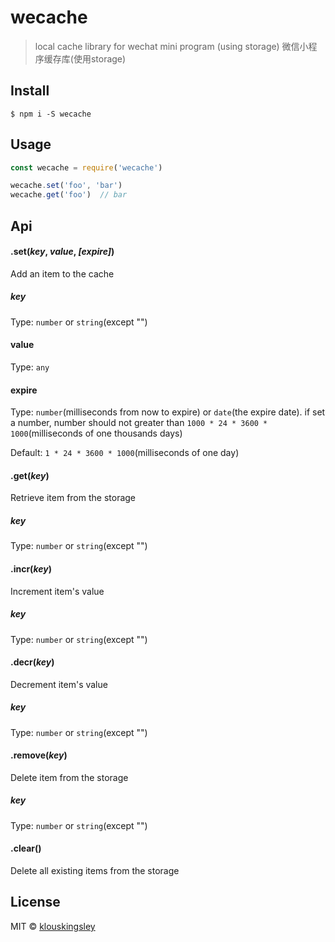 # wecache

> local cache library for wechat mini program (using storage) 微信小程序缓存库(使用storage)

## Install

```
$ npm i -S wecache
```

## Usage

```js
const wecache = require('wecache')

wecache.set('foo', 'bar')
wecache.get('foo')  // bar
```

## Api

#### .set(*key*, *value*, *[expire]*)

Add an item to the cache

##### key

Type: `number` or `string`(except "")

#### value

Type: `any`

#### expire

Type: `number`(milliseconds from now to expire) or `date`(the expire date). if set a number, number should not greater than `1000 * 24 * 3600 * 1000`(milliseconds of one thousands days)

Default: `1 * 24 * 3600 * 1000`(milliseconds of one day)

#### .get(*key*)

Retrieve item from the storage

##### key

Type: `number` or `string`(except "")

#### .incr(*key*)

Increment item's value

##### key

Type: `number` or `string`(except "")

#### .decr(*key*)

Decrement item's value

##### key

Type: `number` or `string`(except "")

#### .remove(*key*)

Delete item from the storage

##### key

Type: `number` or `string`(except "")

#### .clear()

Delete all existing items from the storage

## License

MIT © [klouskingsley](http://github.com/klouskingsley)
